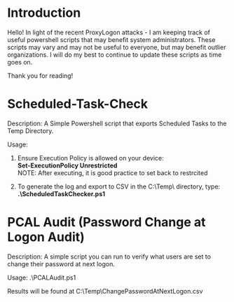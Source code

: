 # Introduction
Hello! In light of the recent ProxyLogon attacks - I am keeping track of useful powershell scripts that may benefit system administrators. These scripts may vary and may not be useful to everyone, but may benefit outlier organizations. I will do my best to continue to update these scripts as time goes on. 

Thank you for reading! 

# Scheduled-Task-Check
Description: A Simple Powershell script that exports Scheduled Tasks to the Temp Directory. 

Usage: 
1) Ensure Execution Policy is allowed on your device:<br />
**Set-ExecutionPolicy Unrestricted**<br />
NOTE: After executing, it is good practice to set back to restrcited

2) To generate the log and export to CSV in the C:\Temp\ directory, type:<br />
**.\ScheduledTaskChecker.ps1**

# PCAL Audit (Password Change at Logon Audit)
Description: A simple script you can run to verify what users are set to change their password at next logon. 

Usage: 
.\PCALAudit.ps1

Results will be found at C:\Temp\ChangePasswordAtNextLogon.csv
